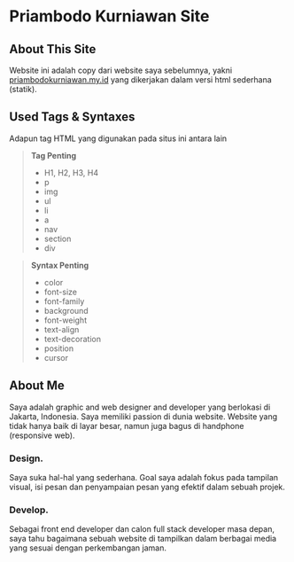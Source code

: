 # Priambodo Kurniawan Site
## About This Site
Website ini adalah copy dari website saya sebelumnya, yakni [priambodokurniawan.my.id](https://www.priambodokurniawan.my.id) yang dikerjakan dalam versi html sederhana (statik). 

## Used Tags & Syntaxes
Adapun tag HTML yang digunakan pada situs ini antara lain

> **Tag Penting**
>  - H1, H2, H3, H4
>  - p
>  - img
>  - ul
>  - li
>  - a
>  - nav
>  - section
>  - div

> **Syntax Penting**
>  - color
>  - font-size
>  - font-family
>  - background
>  - font-weight
>  - text-align
>  - text-decoration
>  - position
>  - cursor

## About Me
Saya adalah graphic and web designer and developer yang berlokasi di Jakarta, Indonesia. Saya memiliki passion di dunia website. Website yang tidak hanya baik di layar besar, namun juga bagus di handphone (responsive web).
### Design.
Saya suka hal-hal yang sederhana. Goal saya adalah fokus pada tampilan visual, isi pesan dan penyampaian pesan yang efektif dalam sebuah projek.
### Develop.
Sebagai front end developer dan calon full stack developer masa depan, saya tahu bagaimana sebuah website di tampilkan dalam berbagai media yang sesuai dengan perkembangan jaman.
